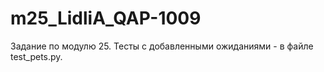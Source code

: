 # m25_LidliA_QAP-1009
 Задание по модулю 25. Тесты с добавленными ожиданиями - в файле test_pets.py.
